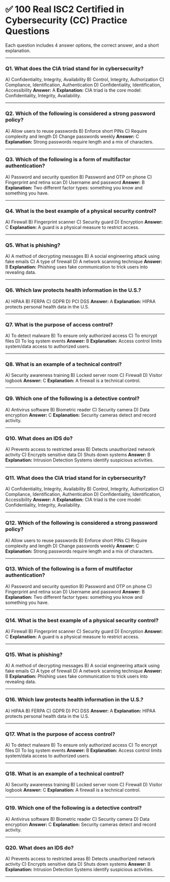 # ✅ 100 Real ISC2 Certified in Cybersecurity (CC) Practice Questions

Each question includes 4 answer options, the correct answer, and a short explanation.

---

### Q1. What does the CIA triad stand for in cybersecurity?

A) Confidentiality, Integrity, Availability
B) Control, Integrity, Authorization
C) Compliance, Identification, Authentication
D) Confidentiality, Identification, Accessibility
**Answer:** A
**Explanation:** CIA triad is the core model: Confidentiality, Integrity, Availability.

---

### Q2. Which of the following is considered a strong password policy?

A) Allow users to reuse passwords
B) Enforce short PINs
C) Require complexity and length
D) Change passwords weekly
**Answer:** C
**Explanation:** Strong passwords require length and a mix of characters.

---

### Q3. Which of the following is a form of multifactor authentication?

A) Password and security question
B) Password and OTP on phone
C) Fingerprint and retina scan
D) Username and password
**Answer:** B
**Explanation:** Two different factor types: something you know and something you have.

---

### Q4. What is the best example of a physical security control?

A) Firewall
B) Fingerprint scanner
C) Security guard
D) Encryption
**Answer:** C
**Explanation:** A guard is a physical measure to restrict access.

---

### Q5. What is phishing?

A) A method of decrypting messages
B) A social engineering attack using fake emails
C) A type of firewall
D) A network scanning technique
**Answer:** B
**Explanation:** Phishing uses fake communication to trick users into revealing data.

---

### Q6. Which law protects health information in the U.S.?

A) HIPAA
B) FERPA
C) GDPR
D) PCI DSS
**Answer:** A
**Explanation:** HIPAA protects personal health data in the U.S.

---

### Q7. What is the purpose of access control?

A) To detect malware
B) To ensure only authorized access
C) To encrypt files
D) To log system events
**Answer:** B
**Explanation:** Access control limits system/data access to authorized users.

---

### Q8. What is an example of a technical control?

A) Security awareness training
B) Locked server room
C) Firewall
D) Visitor logbook
**Answer:** C
**Explanation:** A firewall is a technical control.

---

### Q9. Which one of the following is a detective control?

A) Antivirus software
B) Biometric reader
C) Security camera
D) Data encryption
**Answer:** C
**Explanation:** Security cameras detect and record activity.

---

### Q10. What does an IDS do?

A) Prevents access to restricted areas
B) Detects unauthorized network activity
C) Encrypts sensitive data
D) Shuts down systems
**Answer:** B
**Explanation:** Intrusion Detection Systems identify suspicious activities.

---

### Q11. What does the CIA triad stand for in cybersecurity?

A) Confidentiality, Integrity, Availability
B) Control, Integrity, Authorization
C) Compliance, Identification, Authentication
D) Confidentiality, Identification, Accessibility
**Answer:** A
**Explanation:** CIA triad is the core model: Confidentiality, Integrity, Availability.

---

### Q12. Which of the following is considered a strong password policy?

A) Allow users to reuse passwords
B) Enforce short PINs
C) Require complexity and length
D) Change passwords weekly
**Answer:** C
**Explanation:** Strong passwords require length and a mix of characters.

---

### Q13. Which of the following is a form of multifactor authentication?

A) Password and security question
B) Password and OTP on phone
C) Fingerprint and retina scan
D) Username and password
**Answer:** B
**Explanation:** Two different factor types: something you know and something you have.

---

### Q14. What is the best example of a physical security control?

A) Firewall
B) Fingerprint scanner
C) Security guard
D) Encryption
**Answer:** C
**Explanation:** A guard is a physical measure to restrict access.

---

### Q15. What is phishing?

A) A method of decrypting messages
B) A social engineering attack using fake emails
C) A type of firewall
D) A network scanning technique
**Answer:** B
**Explanation:** Phishing uses fake communication to trick users into revealing data.

---

### Q16. Which law protects health information in the U.S.?

A) HIPAA
B) FERPA
C) GDPR
D) PCI DSS
**Answer:** A
**Explanation:** HIPAA protects personal health data in the U.S.

---

### Q17. What is the purpose of access control?

A) To detect malware
B) To ensure only authorized access
C) To encrypt files
D) To log system events
**Answer:** B
**Explanation:** Access control limits system/data access to authorized users.

---

### Q18. What is an example of a technical control?

A) Security awareness training
B) Locked server room
C) Firewall
D) Visitor logbook
**Answer:** C
**Explanation:** A firewall is a technical control.

---

### Q19. Which one of the following is a detective control?

A) Antivirus software
B) Biometric reader
C) Security camera
D) Data encryption
**Answer:** C
**Explanation:** Security cameras detect and record activity.

---

### Q20. What does an IDS do?

A) Prevents access to restricted areas
B) Detects unauthorized network activity
C) Encrypts sensitive data
D) Shuts down systems
**Answer:** B
**Explanation:** Intrusion Detection Systems identify suspicious activities.

---
